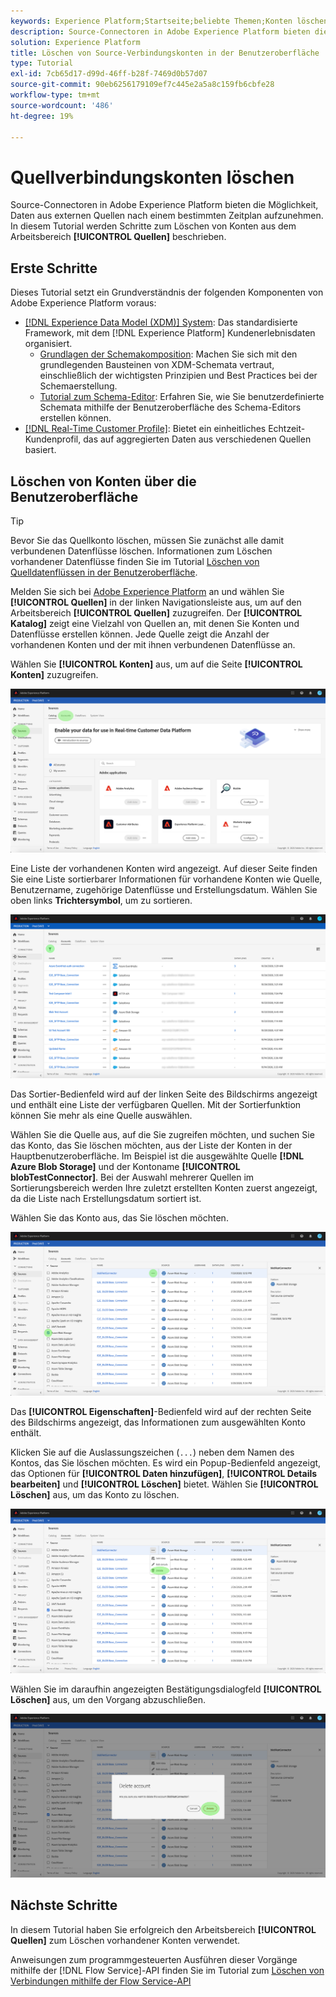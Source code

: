 ```yaml
---
keywords: Experience Platform;Startseite;beliebte Themen;Konten löschen
description: Source-Connectoren in Adobe Experience Platform bieten die Möglichkeit, Daten aus externen Quellen nach einem bestimmten Zeitplan aufzunehmen. In diesem Tutorial werden Schritte zum Löschen von Konten aus dem Arbeitsbereich Quellen beschrieben.
solution: Experience Platform
title: Löschen von Source-Verbindungskonten in der Benutzeroberfläche
type: Tutorial
exl-id: 7cb65d17-d99d-46ff-b28f-7469d0b57d07
source-git-commit: 90eb6256179109ef7c445e2a5a8c159fb6cbfe28
workflow-type: tm+mt
source-wordcount: '486'
ht-degree: 19%

---
```


# Quellverbindungskonten löschen

Source-Connectoren in Adobe Experience Platform bieten die Möglichkeit, Daten aus externen Quellen nach einem bestimmten Zeitplan aufzunehmen. In diesem Tutorial werden Schritte zum Löschen von Konten aus dem Arbeitsbereich **[!UICONTROL Quellen]** beschrieben.

## Erste Schritte

Dieses Tutorial setzt ein Grundverständnis der folgenden Komponenten von Adobe Experience Platform voraus:

- [[!DNL Experience Data Model (XDM)] System](../../../xdm/home.md): Das standardisierte Framework, mit dem [!DNL Experience Platform] Kundenerlebnisdaten organisiert.
   - [Grundlagen der Schemakomposition](../../../xdm/schema/composition.md): Machen Sie sich mit den grundlegenden Bausteinen von XDM-Schemata vertraut, einschließlich der wichtigsten Prinzipien und Best Practices bei der Schemaerstellung.
   - [Tutorial zum Schema-Editor](../../../xdm/tutorials/create-schema-ui.md): Erfahren Sie, wie Sie benutzerdefinierte Schemata mithilfe der Benutzeroberfläche des Schema-Editors erstellen können.
- [[!DNL Real-Time Customer Profile]](../../../profile/home.md): Bietet ein einheitliches Echtzeit-Kundenprofil, das auf aggregierten Daten aus verschiedenen Quellen basiert.

## Löschen von Konten über die Benutzeroberfläche

>[!TIP]
>
>Bevor Sie das Quellkonto löschen, müssen Sie zunächst alle damit verbundenen Datenflüsse löschen. Informationen zum Löschen vorhandener Datenflüsse finden Sie im Tutorial [Löschen von Quelldatenflüssen in der Benutzeroberfläche](./delete.md).

Melden Sie sich bei [Adobe Experience Platform](https://platform.adobe.com) an und wählen Sie **[!UICONTROL Quellen]** in der linken Navigationsleiste aus, um auf den Arbeitsbereich **[!UICONTROL Quellen]** zuzugreifen. Der **[!UICONTROL Katalog]** zeigt eine Vielzahl von Quellen an, mit denen Sie Konten und Datenflüsse erstellen können. Jede Quelle zeigt die Anzahl der vorhandenen Konten und der mit ihnen verbundenen Datenflüsse an.

Wählen Sie **[!UICONTROL Konten]** aus, um auf die Seite **[!UICONTROL Konten]** zuzugreifen.

![Katalog-Konten](../../images/tutorials/delete-accounts/catalog.png)

Eine Liste der vorhandenen Konten wird angezeigt. Auf dieser Seite finden Sie eine Liste sortierbarer Informationen für vorhandene Konten wie Quelle, Benutzername, zugehörige Datenflüsse und Erstellungsdatum. Wählen Sie oben links **Trichtersymbol**, um zu sortieren.

![dataflows-list](../../images/tutorials/delete-accounts/accounts.png)

Das Sortier-Bedienfeld wird auf der linken Seite des Bildschirms angezeigt und enthält eine Liste der verfügbaren Quellen. Mit der Sortierfunktion können Sie mehr als eine Quelle auswählen.

Wählen Sie die Quelle aus, auf die Sie zugreifen möchten, und suchen Sie das Konto, das Sie löschen möchten, aus der Liste der Konten in der Hauptbenutzeroberfläche. Im Beispiel ist die ausgewählte Quelle **[!DNL Azure Blob Storage]** und der Kontoname **[!UICONTROL blobTestConnector]**. Bei der Auswahl mehrerer Quellen im Sortierungsbereich werden Ihre zuletzt erstellten Konten zuerst angezeigt, da die Liste nach Erstellungsdatum sortiert ist.

Wählen Sie das Konto aus, das Sie löschen möchten.

![dataflows-sort](../../images/tutorials/delete-accounts/sort.png)

Das **[!UICONTROL Eigenschaften]**-Bedienfeld wird auf der rechten Seite des Bildschirms angezeigt, das Informationen zum ausgewählten Konto enthält.

Klicken Sie auf die Auslassungszeichen (`...`) neben dem Namen des Kontos, das Sie löschen möchten. Es wird ein Popup-Bedienfeld angezeigt, das Optionen für **[!UICONTROL Daten hinzufügen]**, **[!UICONTROL Details bearbeiten]** und **[!UICONTROL Löschen]** bietet. Wählen Sie **[!UICONTROL Löschen]** aus, um das Konto zu löschen.

![dataflows-sort](../../images/tutorials/delete-accounts/delete.png)

Wählen Sie im daraufhin angezeigten Bestätigungsdialogfeld **[!UICONTROL Löschen]** aus, um den Vorgang abzuschließen.

![löschen](../../images/tutorials/delete-accounts/confirm.png)

## Nächste Schritte

In diesem Tutorial haben Sie erfolgreich den Arbeitsbereich **[!UICONTROL Quellen]** zum Löschen vorhandener Konten verwendet.

Anweisungen zum programmgesteuerten Ausführen dieser Vorgänge mithilfe der [!DNL Flow Service]-API finden Sie im Tutorial zum [Löschen von Verbindungen mithilfe der Flow Service-API](../../tutorials/api/delete.md)
